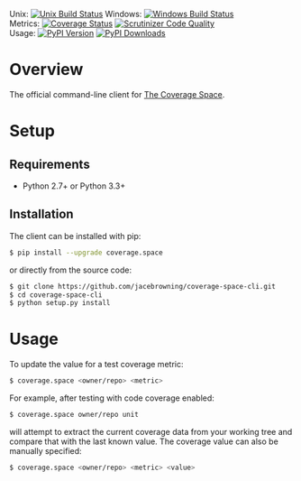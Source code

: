 Unix: [![Unix Build Status](http://img.shields.io/travis/jacebrowning/coverage-space-cli/develop.svg)](https://travis-ci.org/jacebrowning/coverage-space-cli) Windows: [![Windows Build Status](https://img.shields.io/appveyor/ci/jacebrowning/coverage-space-cli/develop.svg)](https://ci.appveyor.com/project/jacebrowning/coverage-space-cli)<br>Metrics: [![Coverage Status](http://img.shields.io/coveralls/jacebrowning/coverage-space-cli/develop.svg)](https://coveralls.io/r/jacebrowning/coverage-space-cli) [![Scrutinizer Code Quality](http://img.shields.io/scrutinizer/g/jacebrowning/coverage-space-cli.svg)](https://scrutinizer-ci.com/g/jacebrowning/coverage-space-cli/?branch=develop)<br>Usage: [![PyPI Version](http://img.shields.io/pypi/v/coverage.space.svg)](https://pypi.python.org/pypi/coverage.space) [![PyPI Downloads](http://img.shields.io/pypi/dm/coverage.space.svg)](https://pypi.python.org/pypi/coverage.space)

# Overview

The official command-line client for [The Coverage Space](http://coverage.space).

# Setup

## Requirements

* Python 2.7+ or Python 3.3+

## Installation

The client can be installed with pip:

```sh
$ pip install --upgrade coverage.space
```

or directly from the source code:

```sh
$ git clone https://github.com/jacebrowning/coverage-space-cli.git
$ cd coverage-space-cli
$ python setup.py install
```

# Usage

To update the value for a test coverage metric:

```sh
$ coverage.space <owner/repo> <metric>
```

For example, after testing with code coverage enabled:

```sh
$ coverage.space owner/repo unit
```

will attempt to extract the current coverage data from your working tree and compare that with the last known value. The coverage value can also be manually specified:

```sh
$ coverage.space <owner/repo> <metric> <value>
```
